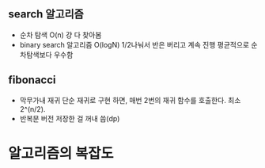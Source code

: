 
## search 알고리즘
- 순차 탐색 O(n)
  걍 다 찾아봄
- binary search 알고리즘 O(logN)
  1/2나눠서 반은 버리고 계속 진행
  평균적으로 순차탐색보다 우수함

## fibonacci 
- 막무가내 재귀
  단순 재귀로 구현 하면, 매번 2번의 재귀 함수를 호출한다. 최소 2^(n/2).
- 반복문 버전
  저장한 걸 꺼내 씀(dp)

  
# 알고리즘의 복잡도
